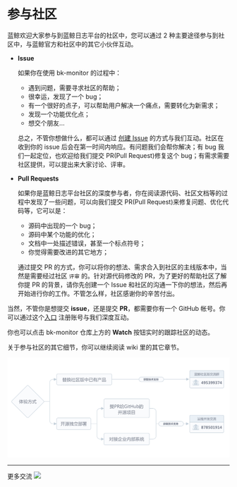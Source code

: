 # 参与社区


蓝鲸欢迎大家参与到蓝鲸日志平台的社区中，您可以通过 2 种主要途径参与到社区中，与蓝鲸官方和社区中的其它小伙伴互动。
* **Issue**

    如果你在使用 bk-monitor 的过程中：
    - 遇到问题，需要寻求社区的帮助；
    - 很幸运，发现了一个 bug；
    - 有一个很好的点子，可以帮助用户解决一个痛点，需要转化为新需求；
    - 发现一个功能优化点；
    - 想交个朋友...
    
    总之，不管你想做什么，都可以通过 [创建 Issue](https://github.com/TencentBlueKing/bk-monitor/issues/new) 的方式与我们互动。社区在收到你的 issue 后会在第一时间内响应。有问题我们会帮你解决；有 bug 我们一起定位，也欢迎给我们提交 PR(Pull Request)修复这个 bug；有需求需要社区提供，可以提出来大家讨论、评审。
    
* **Pull Requests**

    如果你是蓝鲸日志平台社区的深度参与者，你在阅读源代码、社区文档等的过程中发现了一些问题，可以向我们提交 PR(Pull Request)来修复问题、优化代码等，它可以是：
    
    - 源码中出现的一个 bug；
    - 源码中某个功能的优化；
    - 文档中一处描述错误，甚至一个标点符号；
    - 你觉得需要改进的其它地方；
    
    通过提交 PR 的方式，你可以将你的想法、需求合入到社区的主线版本中，当然是需要经过社区 `评审` 的。针对源代码修改的 PR，为了更好的帮助社区了解你提 PR 的背景，请你先创建一个 Issue 和社区的沟通一下你的想法，然后再开始进行你的工作。不管怎么样，社区感谢你的辛苦付出。
    
当然，不管你是想提交 **issue**，还是提交 **PR**，都需要你有一个 GitHub 帐号。你可以通过这个[入口](https://github.com/join) 注册账号与我们深度互动。

你也可以点击 bk-monitor 仓库上方的 **Watch** 按钮实时的跟踪社区的动态。

关于参与社区的其它细节，你可以继续阅读 wiki 里的其它章节。

![](../resource/img/wiki/community-flow.png)

--------------------
更多交流
![](../resource/img/wiki/contactus.jpg)